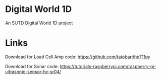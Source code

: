 # Digital World 1D

An SUTD Digital World 1D project

# Links

Download for Load Cell Amp code: https://github.com/tatobari/hx711py

Download for Sonar code: https://tutorials-raspberrypi.com/raspberry-pi-ultrasonic-sensor-hc-sr04/
